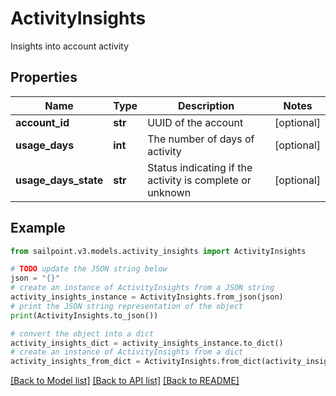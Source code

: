 # ActivityInsights

Insights into account activity

## Properties

Name | Type | Description | Notes
------------ | ------------- | ------------- | -------------
**account_id** | **str** | UUID of the account | [optional] 
**usage_days** | **int** | The number of days of activity | [optional] 
**usage_days_state** | **str** | Status indicating if the activity is complete or unknown | [optional] 

## Example

```python
from sailpoint.v3.models.activity_insights import ActivityInsights

# TODO update the JSON string below
json = "{}"
# create an instance of ActivityInsights from a JSON string
activity_insights_instance = ActivityInsights.from_json(json)
# print the JSON string representation of the object
print(ActivityInsights.to_json())

# convert the object into a dict
activity_insights_dict = activity_insights_instance.to_dict()
# create an instance of ActivityInsights from a dict
activity_insights_from_dict = ActivityInsights.from_dict(activity_insights_dict)
```
[[Back to Model list]](../README.md#documentation-for-models) [[Back to API list]](../README.md#documentation-for-api-endpoints) [[Back to README]](../README.md)


